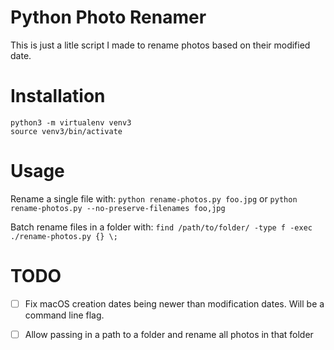 # Python Photo Renamer
This is just a litle script I made to rename photos based on their modified
date.

# Installation
```
python3 -m virtualenv venv3
source venv3/bin/activate
```

# Usage
Rename a single file with:
`python rename-photos.py foo.jpg` or
`python rename-photos.py --no-preserve-filenames foo,jpg`

Batch rename files in a folder with:
`find /path/to/folder/ -type f -exec ./rename-photos.py {} \;`

# TODO
- [ ] Fix macOS creation dates being newer than modification dates. Will be a
command line flag.

- [ ] Allow passing in a path to a folder and rename all photos in that folder